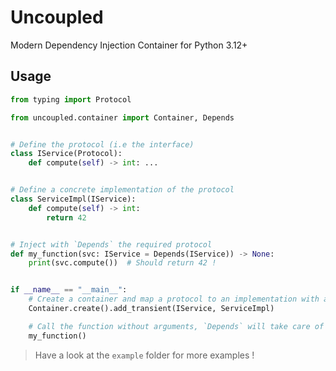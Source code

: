 # Uncoupled

Modern Dependency Injection Container for Python 3.12+

## Usage

```python
from typing import Protocol

from uncoupled.container import Container, Depends


# Define the protocol (i.e the interface)
class IService(Protocol):
    def compute(self) -> int: ...


# Define a concrete implementation of the protocol
class ServiceImpl(IService):
    def compute(self) -> int:
        return 42


# Inject with `Depends` the required protocol
def my_function(svc: IService = Depends(IService)) -> None:
    print(svc.compute())  # Should return 42 !


if __name__ == "__main__":
    # Create a container and map a protocol to an implementation with a specific lifetime
    Container.create().add_transient(IService, ServiceImpl)

    # Call the function without arguments, `Depends` will take care of the injection
    my_function()
```

> Have a look at the `example` folder for more examples !
